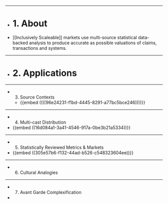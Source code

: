 - ---
- # 1. About
- [[Inclusively Scaleable]] markets use multi-source statistical data-backed analysis to produce accurate as possible valuations of claims, transactions and systems.
- ---
- # 2. Applications
- ---
- 3. Source Contexts
	- {{embed  ((((96e24231-f1bd-4445-8291-a77bc5bce246))))}}
- ---
- 4. Multi-cast Distribution
- {{embed  ((16d084a1-3a41-4546-917a-0be3b21a5334))}}
- ---
- 5. Statistically Reviewed Metrics & Markets
- {{embed  ((305e57b6-f132-44ad-b526-c548323604ee))}}
- ---
- 6. Cultural Analogies
- ---
- 7. Avant Garde Complexification
-